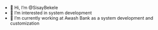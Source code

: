 - 👋 Hi, I’m @SisayBekele
- 👀 I’m interested in system development
- 🌱 I’m currently working at Awash  Bank as a system development and  customization

<!---
SisayBekele1/SisayBekele1 is a ✨ special ✨ repository because its `README.md` (this file) appears on your GitHub profile.
You can click the Preview link to take a look at your changes.
--->
